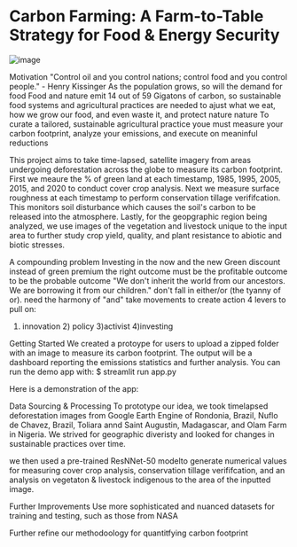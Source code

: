 # Carbon Farming: A Farm-to-Table Strategy for Food & Energy Security
![image](https://user-images.githubusercontent.com/78511177/171748204-f95510ec-fe34-4cd7-bf20-9ce432bc7d79.png)

Motivation
"Control oil and you control nations; control food and you control people." - Henry Kissinger
        As the population grows, so will the demand for food
        Food and nature emit 14 out of 59 Gigatons of carbon, so sustainable food systems and agricultural practices are needed to ajust what we eat, how we grow our food, and even waste it, and protect nature nature
        To curate a tailored, sustainable agricultural practice youe must measure your carbon footprint, analyze your emissions, and execute on meaninful reductions
        
        
This project aims to take time-lapsed, satellite imagery from areas undergoing deforestation across the globe to measure its carbon footprint. First we meaure the % of green land at each timestamp, 1985, 1995, 2005, 2015, and 2020 to conduct cover crop analysis. Next we measure surface roughness at each timestamp to perform conservation tillage verififcation. This monitors soil disturbance which causes the soil's carbon to be released into the atmosphere. Lastly, for the geopgraphic region being analyzed, we use images of the vegetation and livestock unique to the input area to further study crop yield, quality, and plant resistance to abiotic and biotic stresses. 

A compounding problem
Investing in the now and the new
Green discount instead of green premium
the right outcome must be the profitable outcome to be the probable outcome
"We don't inherit the world from our ancestors. We are borrowing it from our children."
don't fall in either/or (the tyanny of or). need the harmony of "and"
take movements to create action
4 levers to pull on:
1) innovation 2) policy 3)activist 4)investing



Getting Started
We created a protoype for users to upload a zipped folder with an image to measure its carbon footprint. The output will be a dashboard reporting the emissions statistics and further analysis. You can run the demo app with:
$ streamlit run app.py

Here is a demonstration of the app:

Data Sourcing & Processing
To prototype our idea, we took timelapsed deforestation images from Google Earth Engine of Rondonia, Brazil, Nuflo de Chavez, Brazil, Toliara annd Saint Augustin, Madagascar, and Olam Farm in Nigeria. We strived for geographic diveristy and looked for changes in sustainable practices over time. 

we then used a pre-trained ResNNet-50 modelto generate numerical values for measuring cover crop analysis, conservation tillage verififcation, and an analysis on vegetaton & livestock indigenous to the area of the inputted image. 


Further Improvements
Use more sophisticated and nuanced datasets for training and testing, such as those from NASA

Further refine our methodoology for quantitfying carbon footprint
 



